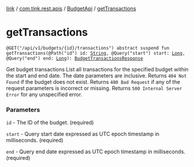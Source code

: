 [link](../../index.md) / [com.tink.rest.apis](../index.md) / [BudgetApi](index.md) / [getTransactions](./get-transactions.md)

# getTransactions

`@GET("/api/v1/budgets/{id}/transactions") abstract suspend fun getTransactions(@Path("id") id: `[`String`](https://kotlinlang.org/api/latest/jvm/stdlib/kotlin/-string/index.html)`, @Query("start") start: `[`Long`](https://kotlinlang.org/api/latest/jvm/stdlib/kotlin/-long/index.html)`, @Query("end") end: `[`Long`](https://kotlinlang.org/api/latest/jvm/stdlib/kotlin/-long/index.html)`): `[`BudgetTransactionsResponse`](../../com.tink.rest.models/-budget-transactions-response/index.md)

Get budget transactions
List all transactions for the specified budget within the start and end date. The date parameters are inclusive. Returns `404 Not Found` if the budget does not exist. Returns `400 Bad Request` if any of the request parameters is incorrect or missing. Returns `500 Internal Server Error` for any unspecified error.

### Parameters

`id` - The ID of the budget. (required)

`start` - Query start date expressed as UTC epoch timestamp in milliseconds. (required)

`end` - Query end date expressed as UTC epoch timestamp in milliseconds. (required)